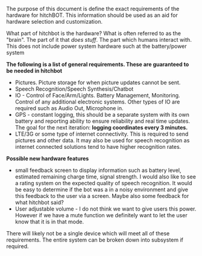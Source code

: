 The purpose of this document is define the exact requirements of the hardware for hitchBOT. This information should be used as an aid for hardware selection and customization.

What part of hitchbot is the hardware? What is often referred to as the "brain". The part of it that *does stuff*. The part which humans interact with. This does not include power system hardware such at the battery/power system

**The following is a list of general requirements. These are guaranteed to be needed in hitchbot**

 - Pictures. Picture storage for when picture updates cannot be sent.
 - Speech Recognition/Speech Synthesis/Chatbot
 - IO - Control of Face/Arm/Lights. Battery Management, Monitoring. Control of any additional electronic systems. Other types of IO are required such as Audio Out, Microphone in.
 - GPS - constant logging, this should be a separate system with its own battery and reporting ability to ensure reliability and real time updates. The goal for the next iteration: **logging coordinates every 3 minutes.**
 - LTE/3G or some type of internet connectivity. This is required to send pictures and other data. It may also be used for speech recognition as internet connected solutions tend to have higher recognition rates.

**Possible new hardware features**

 - small feedback screen to display information such as battery level, estimated remaining charge time, signal strength. I would also like to see a rating system on the expected quality of speech recognition. It would be easy to determine if the bot was a in a noisy environment and give this feedback to the user via a screen. Maybe also some feedback for what hitchbot said?
 - User adjustable volume - I do not think we want to give users this power. However if we have a mute function we definitely want to let the user know that it is in that mode.

There will likely not be a single device which will meet all of these requirements. The entire system can be broken down into subsystem if required.